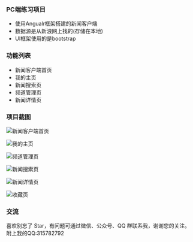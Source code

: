 ### PC端练习项目


+ 使用Angualr框架搭建的新闻客户端
+ 数据源是从新浪网上找的(存储在本地)
+ UI框架使用的是bootstrap


### 功能列表
+ 新闻客户端首页
+ 我的主页
+ 新闻搜索页
+ 频道管理页
+ 新闻详情页

### 项目截图

![新闻客户端首页](https://706f-point-28b6b8-1256633983.tcb.qcloud.la/github/n1.png?sign=d662a371011aa2dcb7247209aa679c2b&t=1556375984)

![我的主页](https://706f-point-28b6b8-1256633983.tcb.qcloud.la/github/n2.png?sign=8958fd1f71bfea40eac27a4ec12d5660&t=1556376001)

![频道管理页](https://706f-point-28b6b8-1256633983.tcb.qcloud.la/github/n3.png?sign=a44be93ec245966f3f9a536263f000a4&t=1556376016)

![新闻搜索页](https://706f-point-28b6b8-1256633983.tcb.qcloud.la/github/n4.png?sign=83e024ee51ba9ed1213f5a903f81cc47&t=1556376076)

![新闻详情页](https://706f-point-28b6b8-1256633983.tcb.qcloud.la/github/n5.png?sign=9bef0987a3be3dd760f66016747e2c51&t=1556376096)

![收藏页](https://706f-point-28b6b8-1256633983.tcb.qcloud.la/github/n6.png?sign=b41db8231fc9d022031dcf69f3273d53&t=1556376104)





### 交流
喜欢别忘了 Star，有问题可通过微信、公众号、QQ 群联系我，谢谢您的关注。
附上我的QQ:315782792

